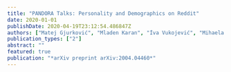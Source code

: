 ```yaml
---
title: "PANDORA Talks: Personality and Demographics on Reddit"
date: 2020-01-01
publishDate: 2020-04-19T23:12:54.486847Z
authors: ["Matej Gjurković", "Mladen Karan", "́Iva Vukojević", "Mihaela Bošnjak", "Jan Šnajder"]
publication_types: ["2"]
abstract: ""
featured: true
publication: "*arXiv preprint arXiv:2004.04460*"
---
```


